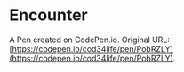 # Encounter

A Pen created on CodePen.io. Original URL: [https://codepen.io/cod34life/pen/PobRZLY](https://codepen.io/cod34life/pen/PobRZLY).


